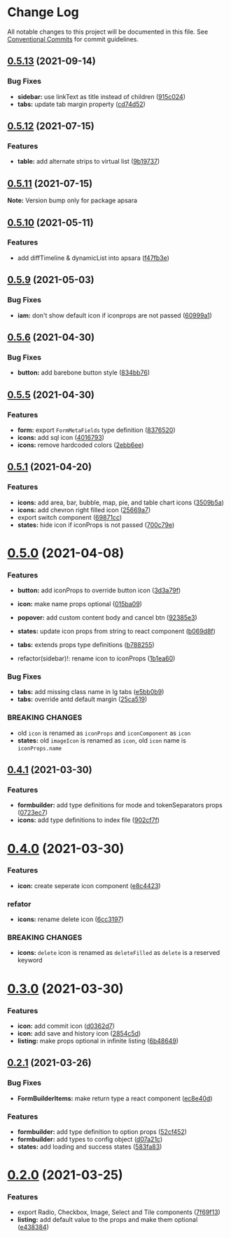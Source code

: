 # Change Log

All notable changes to this project will be documented in this file.
See [Conventional Commits](https://conventionalcommits.org) for commit guidelines.

## [0.5.13](https://github.com/odpf/apsara/compare/v0.5.12...v0.5.13) (2021-09-14)


### Bug Fixes

* **sidebar:** use linkText as title instead of children ([915c024](https://github.com/odpf/apsara/commit/915c024f71547dcc837fd019074cff3accbb32ca))
* **tabs:** update tab margin property ([cd74d52](https://github.com/odpf/apsara/commit/cd74d52339c1480500637d6a04a21d249ef66ce9))





## [0.5.12](https://github.com/odpf/apsara/compare/v0.5.11...v0.5.12) (2021-07-15)


### Features

* **table:** add alternate strips to virtual list ([9b19737](https://github.com/odpf/apsara/commit/9b19737749528ea2aab26c67df65b7c80e96ba16))





## [0.5.11](https://github.com/odpf/apsara/compare/v0.5.10...v0.5.11) (2021-07-15)

**Note:** Version bump only for package apsara





## [0.5.10](https://github.com/odpf/apsara/compare/v0.5.9...v0.5.10) (2021-05-11)


### Features

* add diffTimeline & dynamicList into apsara ([f47fb3e](https://github.com/odpf/apsara/commit/f47fb3e5d3803ef7dce10609f79ede491f0d0e83))





## [0.5.9](https://github.com/odpf/apsara/compare/v0.5.8...v0.5.9) (2021-05-03)


### Bug Fixes

* **iam:** don't show default icon if iconprops are not passed ([60999a1](https://github.com/odpf/apsara/commit/60999a1edc21f46e4ecffefdb326f02288b23104))





## [0.5.6](https://github.com/odpf/apsara/compare/v0.5.5...v0.5.6) (2021-04-30)


### Bug Fixes

* **button:** add barebone button style ([834bb76](https://github.com/odpf/apsara/commit/834bb7646b0ebfb8d218b59658be14598f7e2e18))





## [0.5.5](https://github.com/odpf/apsara/compare/v0.5.4...v0.5.5) (2021-04-30)


### Features

* **form:** export `FormMetaFields` type definition ([8376520](https://github.com/odpf/apsara/commit/8376520425320f1aa5b551ff3392f9093c496cc8))
* **icons:** add sql icon ([4016793](https://github.com/odpf/apsara/commit/40167934b8e05d1ab6391dca08b021e797678082))
* **icons:** remove hardcoded colors ([2ebb6ee](https://github.com/odpf/apsara/commit/2ebb6ee529041f2175d66bb455f4692a2003a46d))





## [0.5.1](https://github.com/odpf/apsara/compare/v0.5.0...v0.5.1) (2021-04-20)


### Features

* **icons:**  add area, bar, bubble, map, pie, and table chart icons ([3509b5a](https://github.com/odpf/apsara/commit/3509b5a19cedea70ccbff1d76f1c036496a39c7c))
* **icons:** add chevron right filled icon ([25669a7](https://github.com/odpf/apsara/commit/25669a7db3c10b7f4fa211e7dfafb449b469e94d))
* export switch component ([69871cc](https://github.com/odpf/apsara/commit/69871ccd42cc2c5900df0086406429f9f8cfec0b))
* **states:** hide icon if iconProps is not passed ([700c79e](https://github.com/odpf/apsara/commit/700c79ebbc6edc96edde5ecdc461ce25749c1e76))





# [0.5.0](https://github.com/odpf/apsara/compare/v0.4.1...v0.5.0) (2021-04-08)


### Features

* **button:** add iconProps to override button icon ([3d3a79f](https://github.com/odpf/apsara/commit/3d3a79f2fd3ba2c25386ad686c79513ccc1960c1))
* **icon:** make name props optional ([015ba09](https://github.com/odpf/apsara/commit/015ba0933c50a6536de61741ecaeefefe60dec64))
* **popover:** add custom content body and cancel btn ([92385e3](https://github.com/odpf/apsara/commit/92385e3e8c89e71b7f7787fb9df0995b5cbd5834))
* **states:** update icon props from string to react component ([b069d8f](https://github.com/odpf/apsara/commit/b069d8f42c0d71d90b77bebb568f0285196cda4a))
* **tabs:** extends props type definitions ([b788255](https://github.com/odpf/apsara/commit/b788255a9709e9af462da50bc0b06e24ff05eb1d))


* refactor(sidebar)!: rename icon to iconProps ([1b1ea60](https://github.com/odpf/apsara/commit/1b1ea60382051331ebccb081758c2f01205e0034))


### Bug Fixes

* **tabs:** add missing class name in lg tabs ([e5bb0b9](https://github.com/odpf/apsara/commit/e5bb0b92bd60919e942c3698390a59ba25be8385))
* **tabs:** override antd default margin ([25ca519](https://github.com/odpf/apsara/commit/25ca5196cba1ff0626c457203eb8b9885e9bcb80))


### BREAKING CHANGES

* old `icon` is renamed as `iconProps` and `iconComponent` as `icon`
* **states:** old `imageIcon` is renamed as `icon`, old `icon` name is `iconProps.name`





## [0.4.1](https://github.com/odpf/apsara/compare/v0.4.0...v0.4.1) (2021-03-30)


### Features

* **formbuilder:** add type definitions for mode and tokenSeparators props ([0723ec7](https://github.com/odpf/apsara/commit/0723ec729501a2c8003c77155ac4774941d1fa40))
* **icons:** add type definitions to index file ([902cf7f](https://github.com/odpf/apsara/commit/902cf7fd084f30e0f922c7b06d46fc173a9f2c1a))





# [0.4.0](https://github.com/odpf/apsara/compare/v0.3.0...v0.4.0) (2021-03-30)


### Features

* **icon:** create seperate icon component ([e8c4423](https://github.com/odpf/apsara/commit/e8c442336e809fb464e1f298307565a1c9b1223c))


### refator

* **icons:** rename delete icon ([6cc3197](https://github.com/odpf/apsara/commit/6cc319724bcadb9a257c66f9656da9add292e7c0))


### BREAKING CHANGES

* **icons:** `delete` icon is renamed as `deleteFilled` as `delete` is a reserved keyword





# [0.3.0](https://github.com/odpf/apsara/compare/v0.2.1...v0.3.0) (2021-03-30)


### Features

* **icon:** add commit icon ([d0362d7](https://github.com/odpf/apsara/commit/d0362d7a0306175f609160442479471b9b0da6f9))
* **icon:** add save and history icon ([2854c5d](https://github.com/odpf/apsara/commit/2854c5d826ca032182012b40aec08ad96b239ceb))
* **listing:** make props optional in infinite listing ([6b48649](https://github.com/odpf/apsara/commit/6b48649db7508fdb44cd08b181917793e192e93b))





## [0.2.1](https://github.com/odpf/apsara/compare/v0.2.0...v0.2.1) (2021-03-26)


### Bug Fixes

* **FormBuilderItems:** make return type a react component ([ec8e40d](https://github.com/odpf/apsara/commit/ec8e40d71377e1c5291ec00d9f571dbca051f4d2))


### Features

* **formbuilder:** add type definition to option props ([52cf452](https://github.com/odpf/apsara/commit/52cf452066d15b2aa2d2838ac5b536604c8c7eba))
* **formbuilder:** add types to config object ([d07a21c](https://github.com/odpf/apsara/commit/d07a21ccdb57fc8e7db0b64b379f505424e1812d))
* **states:** add loading and success states ([583fa83](https://github.com/odpf/apsara/commit/583fa836951b9a72f8b2699f70f99b39b07a0801))





# [0.2.0](https://github.com/odpf/apsara/compare/v0.1.3...v0.2.0) (2021-03-25)


### Features

* export Radio, Checkbox, Image, Select and Tile components ([7f69f13](https://github.com/odpf/apsara/commit/7f69f130c2c43340549a1137a5987b7d8058606d))
* **listing:** add default value to the props and make them optional ([e438384](https://github.com/odpf/apsara/commit/e4383845a15e4bb91ad0f04ae46e904d055c65df))
